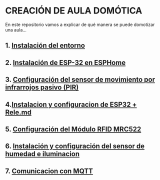 # CREACIÓN DE AULA DOMÓTICA
En este repositorio vamos a explicar de qué manera se puede domotizar una aula...

## 1. [Instalación del entorno](https://github.com/ieshm-2daw/edificios-inteligentes-final-rec/blob/main/Instalaci%C3%B3n%20del%20entorno.md)

## 2. [Instalación de ESP-32 en ESPHome](https://github.com/ieshm-2daw/edificios-inteligentes-final-rec/blob/main/Instalaci%C3%B3n%20de%20ESP-32%20en%20ESPHome.md)

## 3. [Configuración del sensor de movimiento por infrarrojos pasivo (PIR)](https://github.com/ieshm-2daw/edificios-inteligentes-final-rec/blob/main/Configuración%20del%20Sensor%20de%20movimiento%20por%20infrarrojos%20pasivo%20(PIR).md)

## 4.[Instalacion y configuracion de ESP32 + Rele.md](https://github.com/ieshm-2daw/edificios-inteligentes-final-rec/blob/main/Instalacion%20y%20configuracion%20de%20ESP32%20%2B%20Rele.md)

## 5. [Configuración del Módulo RFID MRC522](https://github.com/ieshm-2daw/edificios-inteligentes-final-rec/blob/main/Configuraci%C3%B3n%20del%20M%C3%B3dulo%20RFID%20MRC522.md)

## 6. [Instalación y configuración del sensor de humedad e iluminacion](https://github.com/ieshm-2daw/edificios-inteligentes-final-rec/blob/main/Configuracion%20de%20sensor%20de%20humedad(jc).md)

## 7. [Comunicacion con MQTT](https://github.com/ieshm-2daw/edificios-inteligentes-final-rec/blob/main/Comunicacion%20con%20MQTT.md)
